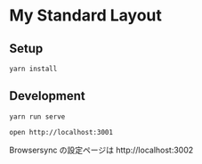 My Standard Layout
==================

## Setup

```
yarn install
```

## Development

```
yarn run serve
```

```
open http://localhost:3001
```

Browsersync の設定ページは http://localhost:3002
